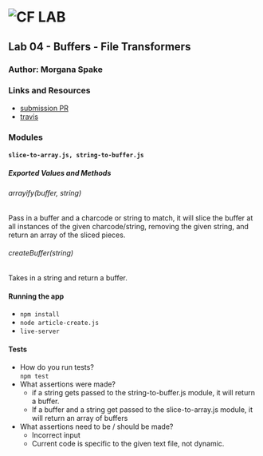 ![CF](http://i.imgur.com/7v5ASc8.png) LAB  
=================================================  
  
## Lab 04 - Buffers - File Transformers  
  
### Author: Morgana Spake  
  
### Links and Resources  
* [submission PR](https://github.com/401-advanced-javascript-mspake/lab-04/pull/1)    
* [travis](https://www.travis-ci.com/401-advanced-javascript-mspake/lab-04)  
  
### Modules  
#### `slice-to-array.js, string-to-buffer.js`  
##### Exported Values and Methods  
  
###### arrayify(buffer, string)  
Pass in a buffer and a charcode or string to match, it will slice the buffer at all instances of the given charcode/string, removing the given string, and return an array of the sliced pieces.  
  
###### createBuffer(string)  
Takes in a string and return a buffer.  
  
#### Running the app
* `npm install`  
* `node article-create.js`  
* `live-server`  
   
#### Tests  
* How do you run tests?  
`npm test` 
* What assertions were made?  
  * if a string gets passed to the string-to-buffer.js module, it will return a buffer.  
  * If a buffer and a string get passed to the slice-to-array.js module, it will return an array of buffers  
* What assertions need to be / should be made?  
  * Incorrect input  
  * Current code is specific to the given text file, not dynamic.  